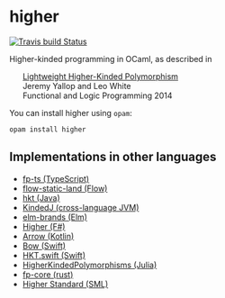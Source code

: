 higher
======

[![Travis build Status](https://travis-ci.org/ocamllabs/higher.svg?branch=master)](https://travis-ci.org/ocamllabs/higher) 

Higher-kinded programming in OCaml, as described in

&nbsp;&nbsp;&nbsp;&nbsp;&nbsp;&nbsp;[Lightweight Higher-Kinded Polymorphism][flops-2014-paper]<br/>
&nbsp;&nbsp;&nbsp;&nbsp;&nbsp;&nbsp;Jeremy Yallop and Leo White<br/>
&nbsp;&nbsp;&nbsp;&nbsp;&nbsp;&nbsp;Functional and Logic Programming 2014<br/>

You can install higher using `opam`:

```
opam install higher
```

Implementations in other languages
----------------------------------

* [fp-ts (TypeScript)](https://github.com/gcanti/fp-ts)
* [flow-static-land (Flow)](https://github.com/gcanti/flow-static-land)
* [hkt (Java)](https://github.com/derive4j/hkt)
* [KindedJ (cross-language JVM)](https://github.com/KindedJ/KindedJ)
* [elm-brands (Elm)](https://github.com/joneshf/elm-brands)
* [Higher (F#)](https://github.com/palladin/Higher)
* [Arrow (Kotlin)](http://arrow-kt.io/docs/patterns/error_handling/)
* [Bow (Swift)](https://bow-swift.io/docs/fp-concepts/higher-kinded-types/)
* [HKT.swift (Swift)](https://gist.github.com/anandabits/f12a77c49fc002cf68a5f1f62a0ac9c4)
* [HigherKindedPolymorphisms (Julia)](https://github.com/thautwarm/HigherKindedPolymorphisms.jl)
* [fp-core (rust)](https://github.com/JasonShin/fp-core.rs/blob/4564c429/README.md#higher-kinded-type-hkt)
* [Higher Standard (SML)](https://github.com/mmcqd/higher-standard)

[flops-2014-paper]: https://ocamllabs.github.io/higher/lightweight-higher-kinded-polymorphism.pdf
